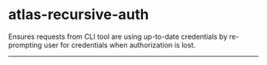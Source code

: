 # atlas-recursive-auth

Ensures requests from CLI tool are using up-to-date credentials by re-prompting user for credentials when authorization is lost.

---
